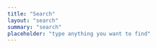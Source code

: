 ```yaml
---
title: "Search"
layout: "search"
summary: "search"
placeholder: "type anything you want to find"
---
```

